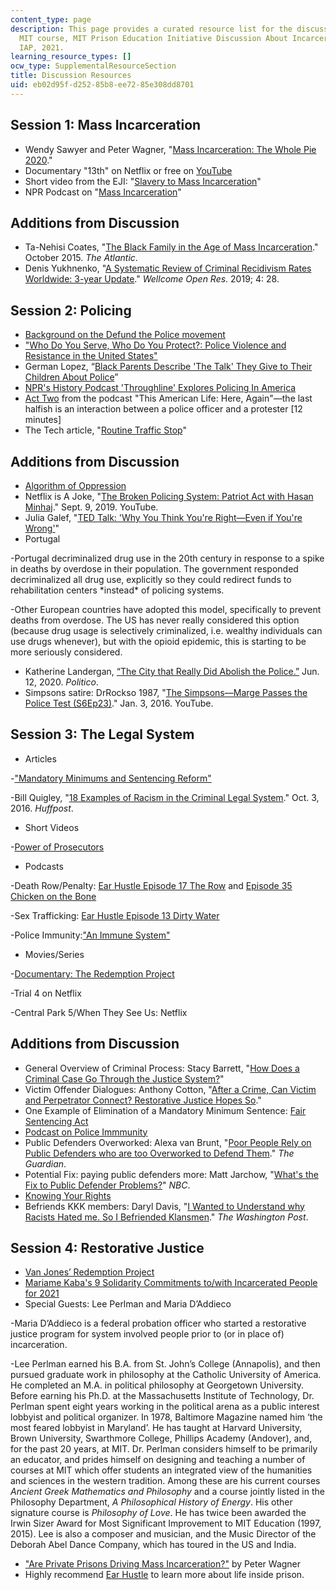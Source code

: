 ```yaml
---
content_type: page
description: This page provides a curated resource list for the discussion in the
  MIT course, MIT Prison Education Initiative Discussion About Incarceration of January
  IAP, 2021.
learning_resource_types: []
ocw_type: SupplementalResourceSection
title: Discussion Resources
uid: eb02d95f-d252-85b8-ee72-85e308dd8701
---
```


Session 1: Mass Incarceration
-----------------------------

*   Wendy Sawyer and Peter Wagner, "[Mass Incarceration: The Whole Pie 2020](https://www.prisonpolicy.org/reports/pie2020.html)."
*   Documentary "13th" on Netflix or free on [YouTube](https://www.youtube.com/watch?v=krfcq5pF8u8)
*   Short video from the EJI: "[Slavery to Mass Incarceration](https://www.youtube.com/watch?v=r4e_djVSag4)"
*   NPR Podcast on "[Mass Incarceration](https://www.npr.org/2019/08/14/751126384/mass-incarceration)"

Additions from Discussion
-------------------------

*   Ta-Nehisi Coates, "[The Black Family in the Age of Mass Incarceration](https://www.theatlantic.com/magazine/archive/2015/10/the-black-family-in-the-age-of-mass-incarceration/403246/)." October 2015. _The Atlantic_.
*   Denis Yukhnenko, "[A Systematic Review of Criminal Recidivism Rates Worldwide: 3-year Update](https://www.ncbi.nlm.nih.gov/pmc/articles/PMC6743246/)." _Wellcome Open Res_. 2019; 4: 28.

Session 2: Policing
-------------------

*   [Background on the Defund the Police movement](https://defundthepolice.org/)
*   ["Who Do You Serve, Who Do You Protect?: Police Violence and Resistance in the United States"](https://www.haymarketbooks.org/books/952-who-do-you-serve-who-do-you-protect)
*   German Lopez, “[Black Parents Describe 'The Talk' They Give to Their Children About Police](https://www.vox.com/2016/8/8/12401792/police-black-parents-the-talk)” 
*   [NPR's History Podcast 'Throughline' Explores Policing In America](https://www.npr.org/2020/06/05/870227945/nprs-history-podcast-throughline-explores-policing-in-america)
*   [Act Two](https://www.thisamericanlife.org/708/here-again) from the podcast "This American Life: Here, Again"—the last halfish is an interaction between a police officer and a protester \[12 minutes\]
*   The Tech article, "[Routine Traffic Stop](https://thetech.com/2020/10/22/routine-traffic-stop)" 

Additions from Discussion
-------------------------

*   [Algorithm of Oppression](http://algorithmsofoppression.com)
*   Netflix is A Joke, "[The Broken Policing System: Patriot Act with Hasan Minhaj](https://www.youtube.com/watch?v=km4uCOAzrbM&ab_channel=NetflixIsAJoke)." Sept. 9, 2019. YouTube.
*   Julia Galef, "[TED Talk: 'Why You Think You're Right—Even if You're Wrong'](https://www.ted.com/talks/julia_galef_why_you_think_you_re_right_even_if_you_re_wrong/up-next?language=en)"
*   Portugal

\-Portugal decriminalized drug use in the 20th century in response to a spike in deaths by overdose in their population. The government responded decriminalized all drug use, explicitly so they could redirect funds to rehabilitation centers \*instead\* of policing systems.

\-Other European countries have adopted this model, specifically to prevent deaths from overdose. The US has never really considered this option (because drug usage is selectively criminalized, i.e. wealthy individuals can use drugs whenever), but with the opioid epidemic, this is starting to be more seriously considered.

*   Katherine Landergan, [“The City that Really Did Abolish the Police.”](https://www.politico.com/news/magazine/2020/06/12/camden-policing-reforms-313750) Jun. 12, 2020. _Politico_.
*   Simpsons satire: DrRockso 1987, "[The Simpsons—Marge Passes the Police Test (S6Ep23)](https://www.youtube.com/watch?v=a_dDNBP7sgE)." Jan. 3, 2016. YouTube.

Session 3: The Legal System
---------------------------

*   Articles

\-["Mandatory Minimums and Sentencing Reform"](https://www.cjpf.org/mandatory-minimums)

\-Bill Quigley, "[18 Examples of Racism in the Criminal Legal System](https://www.huffpost.com/entry/18-examples-of-racism-in-criminal-legal-system_b_57f26bf0e4b095bd896a1476)." Oct. 3, 2016. _Huffpost_.

*   Short Videos

\-[Power of Prosecutors](https://www.aclu.org/issues/smart-justice/prosecutorial-reform/power-prosecutors)

*   Podcasts

\-Death Row/Penalty: [Ear Hustle Episode 17 The Row](https://www.earhustlesq.com/episodes/2018/5/23/the-row) and [Episode 35 Chicken on the Bone](https://www.earhustlesq.com/episodes/2019/10/2/chicken-on-the-bone)

\-Sex Trafficking: [Ear Hustle Episode 13 Dirty Water](https://www.earhustlesq.com/episodes/2018/3/28/dirty-water)

\-Police Immunity:["An Immune System"](https://www.npr.org/2020/06/12/876212065/an-immune-system)

*   Movies/Series

\-[Documentary: The Redemption Project](https://www.thedreamcorps.org/redemptionproject-mymothersmurder/)

\-Trial 4 on Netflix

\-Central Park 5/When They See Us: Netflix

Additions from Discussion
-------------------------

*   General Overview of Criminal Process: Stacy Barrett, "[How Does a Criminal Case Go Through the Justice System?](https://www.alllaw.com/articles/nolo/criminal/process.html)"
*   Victim Offender Dialogues: Anthony Cotton, "[After a Crime, Can Victim and Perpetrator Connect? Restorative Justice Hopes So](https://www.cpr.org/show-segment/after-a-crime-can-victim-and-perpetrator-connect-restorative-justice-hopes-so/)."
*   One Example of Elimination of a Mandatory Minimum Sentence: [Fair Sentencing Act](https://en.wikipedia.org/wiki/Fair_Sentencing_Act)
*   [Podcast on Police Immmunity](https://www.wnycstudios.org/podcasts/radiolab/articles/radiolab-presents-more-perfect-mr-graham-reasonable-man)
*   Public Defenders Overworked: Alexa van Brunt, "[Poor People Rely on Public Defenders who are too Overworked to Defend Them](https://www.theguardian.com/commentisfree/2015/jun/17/poor-rely-public-defenders-too-overworked)." _The Guardian_.
*   Potential Fix: paying public defenders more: Matt Jarchow, "[What's the Fix to Public Defender Problems?](https://www.nbc26.com/news/local-news/whats-the-fix-to-public-defender-problems)" _NBC_.
*   [Knowing Your Rights](https://www.aclu.org/know-your-rights/)
*   Befriends KKK members: Daryl Davis, "[I Wanted to Understand why Racists Hated me. So I Befriended Klansmen](https://www.washingtonpost.com/outlook/i-wanted-to-understand-why-racists-hated-me-so-i-befriended-klansmen/2017/09/29/c2f46cb8-a3af-11e7-b14f-f41773cd5a14_story.html)." _The Washington Post_.

Session 4: Restorative Justice
------------------------------

*   [Van Jones’ Redemption Project](https://www.thedreamcorps.org/redemptionproject-mymothersmurder/)
*   [Mariame Kaba's 9 Solidarity Commitments to/with Incarcerated People for 2021](https://docs.google.com/document/d/1ByMHRNbsntdyziubfPJq7vDzxiBFEqroxzCUgKsxp9E/edit?fbclid=IwAR1RzJoXbJEoVB1F-2Lk-c7zIqCvvuGhdgNrvLVMN8BBf4fL1KVGn3nEU0c)
*   Special Guests: Lee Perlman and Maria D’Addieco

\-Maria D’Addieco is a federal probation officer who started a restorative justice program for system involved people prior to (or in place of) incarceration.

\-Lee Perlman earned his B.A. from St. John’s College (Annapolis), and then pursued graduate work in philosophy at the Catholic University of America. He completed an M.A. in political philosophy at Georgetown University. Before earning his Ph.D. at the Massachusetts Institute of Technology, Dr. Perlman spent eight years working in the political arena as a public interest lobbyist and political organizer. In 1978, Baltimore Magazine named him ‘the most feared lobbyist in Maryland’. He has taught at Harvard University, Brown University, Swarthmore College, Phillips Academy (Andover), and, for the past 20 years, at MIT. Dr. Perlman considers himself to be primarily an educator, and prides himself on designing and teaching a number of courses at MIT which offer students an integrated view of the humanities and sciences in the western tradition. Among these are his current courses _Ancient Greek Mathematics and Philosophy_ and a course jointly listed in the Philosophy Department, _A Philosophical History of Energy_. His other signature course is _Philosophy of Love_. He has twice been awarded the Irwin Sizer Award for Most Significant Improvement to MIT Education (1997, 2015). Lee is also a composer and musician, and the Music Director of the Deborah Abel Dance Company, which has toured in the US and India.

*   ["Are Private Prisons Driving Mass Incarceration?"](https://www.prisonpolicy.org/blog/2015/10/07/private_prisons_parasite/) by Peter Wagner
*   Highly recommend [Ear Hustle](https://www.earhustlesq.com/) to learn more about life inside prison.